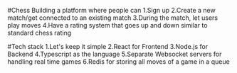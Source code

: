 #Chess
Building a platform where people can
1.Sign up
2.Create a new match/get connected to an existing match
3.During the match, let users play moves
4.Have a rating system that goes up and down similar to standard chess rating


#Tech stack
1.Let's keep it simple
2.React for Frontend
3.Node.js for Backend
4.Typescript as the language
5.Separate Websocket servers for handling real time games
6.Redis for storing all moves of a game in a queue

